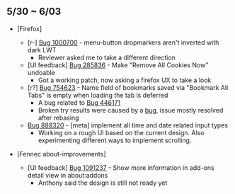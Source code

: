 ## 5/30 ~ 6/03

- [Firefox]
	- [r-] [Bug 1000700](https://bugzilla.mozilla.org/show_bug.cgi?id=1000700) - menu-button dropmarkers aren't inverted with dark LWT
		- Reviewer asked me to take a different direction
	- [UI feedback] [Bug 285836](https://bugzilla.mozilla.org/show_bug.cgi?id=285836) - Make "Remove All Cookies Now" undoable
		- Got a working patch, now asking a firefox UX to take a look
	- [r?] [Bug 754623](https://bugzilla.mozilla.org/show_bug.cgi?id=754623) - Name field of bookmarks saved via "Bookmark All Tabs" is empty when loading the tab is deferred
		- A bug related to [Bug 446171](https://bugzilla.mozilla.org/show_bug.cgi?id=446171)
		- Broken try results were caused by a [bug](https://bugzilla.mozilla.org/show_bug.cgi?id=1270962), issue mostly resolved after rebasing
	- [Bug 888320](https://bugzilla.mozilla.org/show_bug.cgi?id=888320) - [meta] implement all time and date related input types
		- Working on a rough UI based on the current design. Also experimenting different ways to implement scrolling.

- [Fennec about-improvements]
	- [UI feedback] [Bug 1091237](https://bugzilla.mozilla.org/show_bug.cgi?id=1091237) - Show more information in add-ons detail view in about:addons
		- Anthony said the design is still not ready yet
